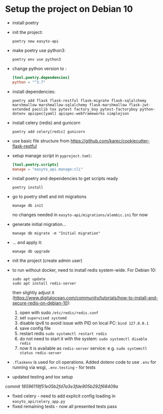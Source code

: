 # Setup the project on Debian 10

* install poetry
* init the project:
  ```
  poetry new easyto-api
  ```
* make poetry use python3: 
  ```
  poetry env use python3
  ```
* change python version to :
  ```toml
  [tool.poetry.dependencies]
  python = "^3.7"
  ```
* install dependencies:
  ```
  poetry add flask flask-restful flask-migrate flask-sqlalchemy marshmallow marshmallow-sqlalchemy flask-marshmallow flask-jwt-extended passlib tox pytest factory_boy pytest-factoryboy python-dotenv apispec[yaml] apispec-webframeworks simplejson
  ```
* install celery (redis) and gunicorn
  ```
  poetry add celery[redis] gunicorn
  ```
* use basic file structure from https://github.com/karec/cookiecutter-flask-restful
* setup manage script in `pyproject.toml`:
  ```toml
  [tool.poetry.scripts]
  manage = "easyto_api.manage:cli"
  ```
* install poetry and dependencies to get scripts ready
  ```
  poetry install
  ```
* go to poetry shell and init migrations
  ```
  manage db init
  ```
  no changes needed in `easyto-api/migrations/alembic.ini` for now
* generate initial migration...
  ```
  manage db migrate -m "Initial migration"
  ```
* ... and apply it:
  ```
  manage db upgrade
  ```
* init the project (create admin user)
* to run without docker, need to install redis system-wide. For Debian 10:
    ```
    sudo apt update
    sudo apt install redis-server
    ```
    then slightly adjust it (https://www.digitalocean.com/community/tutorials/how-to-install-and-secure-redis-on-debian-10):
    1. open with sudo `/etc/redis/redis.conf`
    2. set `supervised systemd`
    3. disable ipv6 to avoid issue with PID on local PC: `bind 127.0.0.1` 
    4. save config file
    5. restart redis `sudo systemctl restart redis`
    6. do not need to start it with the system: `sudo systemctl disable redis`
    7. now it is available as `redis-server` service: e.g. `sudo systemctl status redis-server`
     
* `.flaskenv` is used for cli operations. Added dotenv code to use `.env` for running via wsgi, `.env.testing` - for tests
* updated testing and tox setup
   
*commit 18596119f51e05b2fd7a3e3fde905b292f68409a*

* fixed celery - need to add explicit config loading in `easyto_api/celery_app.py`
* fixed remaining tests - now all presented tests pass
